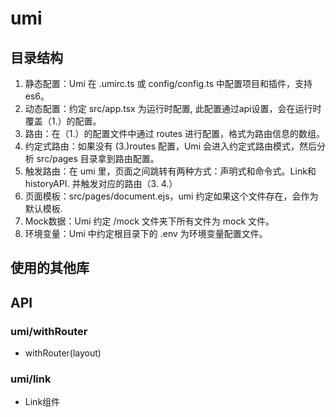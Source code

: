 # umi

## 目录结构
1. 静态配置：Umi 在 .umirc.ts 或 config/config.ts 中配置项目和插件，支持 es6。
2. 动态配置：约定 src/app.tsx 为运行时配置, 此配置通过api设置，会在运行时覆盖（1.）的配置。
3. 路由：在（1.）的配置文件中通过 routes 进行配置，格式为路由信息的数组。
4. 约定式路由：如果没有 (3.)routes 配置，Umi 会进入约定式路由模式，然后分析 src/pages 目录拿到路由配置。
5. 触发路由：在 umi 里，页面之间跳转有两种方式：声明式和命令式。Link和historyAPI. 并触发对应的路由（3. 4.）
6. 页面模板：src/pages/document.ejs，umi 约定如果这个文件存在，会作为默认模板.
7. Mock数据：Umi 约定 /mock 文件夹下所有文件为 mock 文件。
8. 环境变量：Umi 中约定根目录下的 .env 为环境变量配置文件。

## 使用的其他库



## API

### umi/withRouter

- withRouter(layout)

### umi/link

- Link组件